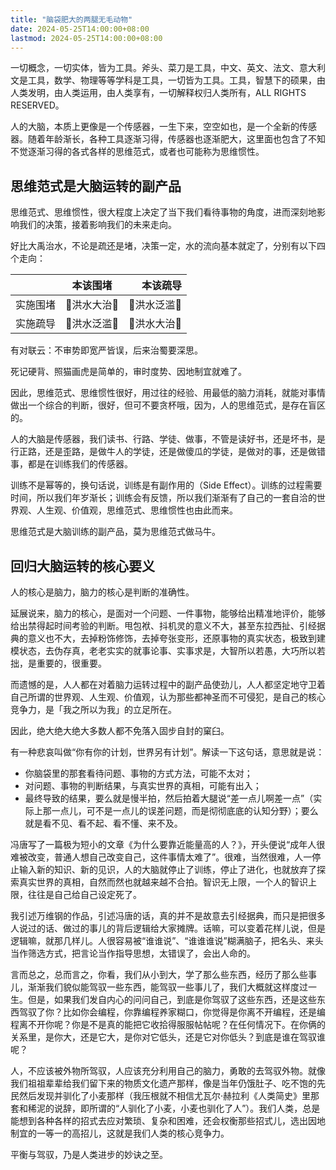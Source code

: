 ```yaml
---
title: "脑袋肥大的两腿无毛动物"
date: 2024-05-25T14:00:00+08:00
lastmod: 2024-05-25T14:00:00+08:00
---
```


一切概念，一切实体，皆为工具。斧头、菜刀是工具，中文、英文、法文、意大利文是工具，数学、物理等等学科是工具，一切皆为工具。工具，智慧下的硕果，由人类发明，由人类运用，由人类享有，一切解释权归人类所有，ALL RIGHTS RESERVED。

<!--more-->

人的大脑，本质上更像是一个传感器，一生下来，空空如也，是一个全新的传感器。随着年龄渐长，各种工具逐渐习得，传感器也逐渐肥大，这里面也包含了不知不觉逐渐习得的各式各样的思维范式，或者也可能称为思维惯性。

## 思维范式是大脑运转的副产品

思维范式、思维惯性，很大程度上决定了当下我们看待事物的角度，进而深刻地影响我们的决策，接着影响我们的未来走向。

好比大禹治水，不论是疏还是堵，决策一定，水的流向基本就定了，分别有以下四个走向：

|           |  本该围堵  |   本该疏导  |
|   :---    |  :----:   |    ---:   |
|  实施围堵  | 🙂洪水大治🙂 | 🙁洪水泛滥🙁 |
|  实施疏导  | 🙁洪水泛滥🙁 | 🙂洪水大治🙂 |

有对联云：不审势即宽严皆误，后来治蜀要深思。

死记硬背、照猫画虎是简单的，审时度势、因地制宜就难了。

因此，思维范式、思维惯性很好，用过往的经验、用最低的脑力消耗，就能对事情做出一个综合的判断，很好，但可不要贪杯哦，因为，人的思维范式，是存在盲区的。

人的大脑是传感器，我们读书、行路、学徒、做事，不管是读好书，还是坏书，是行正路，还是歪路，是做牛人的学徒，还是做傻瓜的学徒，是做对的事，还是做错事，都是在训练我们的传感器。

训练不是幂等的，换句话说，训练是有副作用的（Side Effect）。训练的过程需要时间，所以我们年岁渐长；训练会有反馈，所以我们渐渐有了自己的一套自洽的世界观、人生观、价值观，思维范式、思维惯性也由此而来。

思维范式是大脑训练的副产品，莫为思维范式做马牛。

## 回归大脑运转的核心要义

人的核心是脑力，脑力的核心是判断的准确性。

延展说来，脑力的核心，是面对一个问题、一件事物，能够给出精准地评价，能够给出禁得起时间考验的判断。甩包袱、抖机灵的意义不大，甚至东拉西扯、引经据典的意义也不大，去掉粉饰修饰，去掉夸张变形，还原事物的真实状态，极致到建模状态，去伪存真，老老实实的就事论事、实事求是，大智所以若愚，大巧所以若拙，是重要的，很重要。

而遗憾的是，人人都在对着脑力运转过程中的副产品使劲儿，人人都坚定地守卫着自己所谓的世界观、人生观、价值观，认为那些都神圣而不可侵犯，是自己的核心竞争力，是「我之所以为我」的立足所在。

因此，绝大绝大绝大多数人都不免落入固步自封的窠臼。

有一种悲哀叫做“你有你的计划，世界另有计划”。解读一下这句话，意思就是说：

- 你脑袋里的那套看待问题、事物的方式方法，可能不太对；
- 对问题、事物的判断结果，与真实世界的真相，可能有出入；
- 最终导致的结果，要么就是慢半拍，然后拍着大腿说“差一点儿啊差一点”（实际上那一点儿，可不是一点儿的误差问题，而是彻彻底底的认知分野）；要么就是看不见、看不起、看不懂、来不及。

冯唐写了一篇极为短小的文章《为什么要靠近能量高的人？》，开头便说“成年人很难被改变，普通人想自己改变自己，这件事情太难了”。很难，当然很难，人一停止输入新的知识、新的见识，人的大脑就停止了训练，停止了进化，也就放弃了探索真实世界的真相，自然而然也就越来越不合拍。智识无上限，一个人的智识上限，往往是自己给自己设定死了。

我引述万维钢的作品，引述冯唐的话，真的并不是故意去引经据典，而只是把很多人说过的话、做过的事儿的背后逻辑给大家摊牌。话嘛，可以变着花样儿说，但是逻辑嘛，就那几样儿。人很容易被“谁谁说”、“谁谁谁说”糊满脑子，把名头、来头当作筛选方式，把言论当作指导思想，太错误了，会出人命的。

言而总之，总而言之，你看，我们从小到大，学了那么些东西，经历了那么些事儿，渐渐我们貌似能驾驭一些东西，能驾驭一些事儿了，我们大概就这样度过一生。但是，如果我们发自内心的问问自己，到底是你驾驭了这些东西，还是这些东西驾驭了你？比如你会编程，你靠编程养家糊口，你觉得是你离不开编程，还是编程离不开你呢？你是不是真的能把它收拾得服服帖帖呢？在任何情况下。在你俩的关系里，是你大，还是它大，是你对它低头，还是它对你低头？到底是谁在驾驭谁呢？

人，不应该被外物所驾驭，人应该充分利用自己的脑力，勇敢的去驾驭外物。就像我们祖祖辈辈给我们留下来的物质文化遗产那样，像是当年仍饿肚子、吃不饱的先民然后发现并驯化了小麦那样（我压根就不相信尤瓦尔·赫拉利《人类简史》里那套和稀泥的说辞，即所谓的“人驯化了小麦，小麦也驯化了人”）。我们人类，总是能想到各种各样的招式去应对繁琐、复杂和困难，还会权衡那些招式儿，选出因地制宜的一等一的高招儿，这就是我们人类的核心竞争力。

平衡与驾驭，乃是人类进步的妙诀之至。